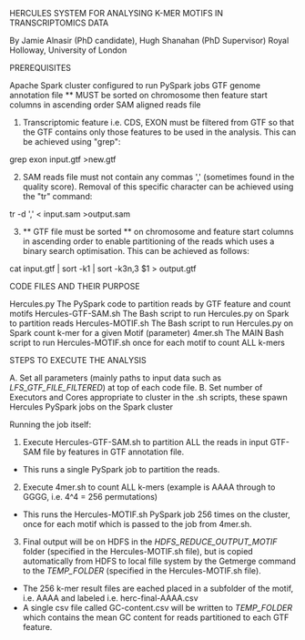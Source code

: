 
HERCULES SYSTEM FOR ANALYSING K-MER MOTIFS IN TRANSCRIPTOMICS DATA

By Jamie Alnasir (PhD candidate), Hugh Shanahan (PhD Supervisor)
Royal Holloway, University of London


PREREQUISITES

Apache Spark cluster configured to run PySpark jobs
GTF genome annotation file ** MUST be sorted on chromosome then feature start columns in ascending order
SAM aligned reads file

1) Transcriptomic feature i.e. CDS, EXON must be filtered from GTF so that the GTF contains
only those features to be used in the analysis. This can be achieved using "grep":

grep exon input.gtf >new.gtf

2) SAM reads file must not contain any commas ',' (sometimes found in the quality score).
Removal of this specific character can be achieved using the "tr" command:

tr -d ',' < input.sam >output.sam

3) ** GTF file must be sorted ** on chromosome and feature start columns in ascending order to enable
partitioning of the reads which uses a binary search optimisation. This can be achieved as follows:

cat input.gtf | sort -k1 | sort -k3n,3 $1 > output.gtf

CODE FILES AND THEIR PURPOSE

Hercules.py				The PySpark code to partition reads by GTF feature and count motifs
Hercules-GTF-SAM.sh		The Bash script to run Hercules.py on Spark to partition reads
Hercules-MOTIF.sh		The Bash script to run Hercules.py on Spark count k-mer for a given Motif (parameter)
4mer.sh					The MAIN Bash script to run Hercules-MOTIF.sh once for each motif to count ALL k-mers


STEPS TO EXECUTE THE ANALYSIS

A. Set all parameters (mainly paths to input data such as _LFS_GTF_FILE_FILTERED_) at top of each code file.
B. Set number of Executors and Cores appropriate to cluster in the .sh scripts, these spawn Hercules PySpark jobs
on the Spark cluster


Running the job itself:

1. Execute Hercules-GTF-SAM.sh to partition ALL the reads in input GTF-SAM file by features in GTF annotation file.
- This runs a single PySpark job to partition the reads.

2. Execute 4mer.sh to count ALL k-mers (example is AAAA through to GGGG, i.e. 4^4 = 256 permutations)
- This runs the Hercules-MOTIF.sh PySpark job 256 times on the cluster, once for each motif which is passed to
the job from 4mer.sh.

3. Final output will be on HDFS in the _HDFS_REDUCE_OUTPUT_MOTIF_ folder (specified in the Hercules-MOTIF.sh file),
but is copied automatically from HDFS to local fille system by the Getmerge command to the _TEMP_FOLDER_
(specified in the Hercules-MOTIF.sh file).

- The 256 k-mer result files are eached placed in a subfolder of the motif, i.e. AAAA and labeled i.e. herc-final-AAAA.csv
- A single csv file called GC-content.csv will be written to _TEMP_FOLDER_ which contains the mean GC content for
reads partitioned to each GTF feature.


